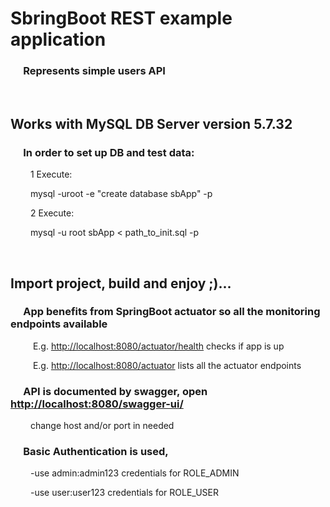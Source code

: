 <h1>SbringBoot REST example application</h1>
  <h3> &emsp; Represents simple users API</h3>

<br>

<h2>Works with MySQL DB Server version	5.7.32</h2>
  <h3> &emsp; In order to set up DB and test data:</h3>
    <p> &emsp;&emsp; 1 Execute:</p>
    <p> &emsp;&emsp; mysql -uroot -e "create database sbApp" -p</p>  
    <p> &emsp;&emsp; 2 Execute:</p>
    <p> &emsp;&emsp; mysql -u root sbApp < path_to_init.sql -p</p>

<br>

<h2>Import project, build and enjoy ;)...</h2>

  <h3> &emsp; App benefits from SpringBoot actuator so all the monitoring endpoints available </h3>
    <p> &emsp; &emsp; E.g. <a href="http://localhost:8080/actuator/health/">http://localhost:8080/actuator/health</a> checks if app is up</p>
    <p> &emsp; &emsp; E.g. <a href="http://localhost:8080/actuator/">http://localhost:8080/actuator</a> lists all the actuator endpoints</p>
  <h3> &emsp; API is documented by swagger, open <a href="http://localhost:8080/swagger-ui/">http://localhost:8080/swagger-ui/ </a></h3>
    <p> &emsp;&emsp; change host and/or port in needed</p>
  <h3> &emsp; Basic Authentication is used,</h3>
    <p> &emsp;&emsp; -use admin:admin123 credentials for ROLE_ADMIN </p>
    <p> &emsp;&emsp; -use user:user123 credentials for ROLE_USER </p>
